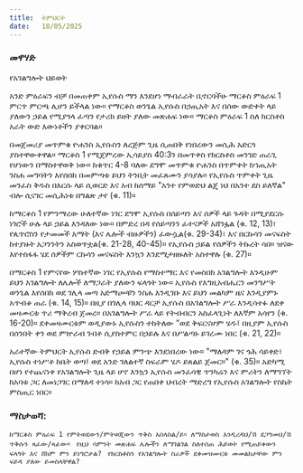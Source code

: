 ```yaml
---
title:  ትምህርት
date:   18/05/2025
---
```


### መዋሃድ 
የአገልግሎት ህይወት
 
አንድ ምዕራፍን ብቻ በመጠቀም ኢየሱስ ማን እንደሆነ ማብራራት ቢኖርባችሁ ማርቆስ ምዕራፍ 1 ምርጥ ምርጫ ሊሆን ይችላል ነው። የማርቆስ ወንጌል ኢየሱስ በኃጢአት እና በሰው ውድቀት ላይ ያለውን ኃይል የሚያጎላ ፈጣን የታሪክ ይዘት ያለው መጽሐፍ ነው። ማርቆስ ምዕራፍ 1 ስለ ክርስቶስ አራት ውድ እውነቶችን ያቀርባል።
 
በመጀመሪያ መጥምቁ ዮሐንስ ኢየሱስን ለረጅም ጊዜ ሲጠበቅ የነበረውን መሲሕ አድርጎ ያስተዋውቀዋል። ማርቆስ 1 የሚጀምረው ኢሳይያስ 40:3ን በመጥቀስ የክርስቶስ መንገድ ጠራጊ የሆነውን በማስተዋወቅ ነው። ከቁጥር 4-8 ባለው ደግሞ መጥምቁ ዮሐንስ በጥምቀት ከኀጢአት ንስሐ መግባትን እየሰበከ በመምጣቱ ይህን ትንቢት መፈጸሙን ያሳያሉ። የኢየሱስ ጥምቀት ጊዜ መንፈስ ቅዱስ በእርሱ ላይ ሲወርድ እና አብ ከሰማይ "አንተ የምወድህ ልጄ ነህ በአንተ ደስ ይለኛል" ብሎ ሲናገር መሲሕነቱ በግልጽ ታየ (ቁ. 11)።
 
ከማርቆስ 1 የምንማረው ሁለተኛው ነገር ደግሞ ኢየሱስ በሰይጣን እና ሰዎች ላይ ጉዳት በሚያደርሱ ነገሮች ሁሉ ላይ ኃይል እንዳለው ነው። በምድረ በዳ የሰይጣንን ፈተናዎች አሸንፏል (ቁ. 12, 13)፣ የጴጥሮስን የታመመች አማት (እና ሌሎች ብዙዎችን) ፈውሷል(ቁ. 29-34)፣ እና በርኩሳን መናፍስት ከተያዙት አጋንንትን አስወጥቷል(ቁ. 21-28, 40-45)። የኢየሱስ ኃይል የሰዎችን ትኩረት ሳበ። ዝናው እየተስፋፋ ሄደ ሰዎችም ርኩሳን መናፍስት እንኳን እንደሚታዘዙለት አስተዋሉ (ቁ. 27)።
 
በማርቆስ 1 የምናየው ሦስተኛው ነገር የኢየሱስ የማስተማር እና የመስበክ አገልግሎት እንዲሁም ይህን አገልግሎት ለሌሎች ለማጋራት ያለውን ፍላጎት ነው። ኢየሱስ የእግዚአብሔርን መንግሥት ወንጌል እየሰበከ ወደ ገሊላ መጣ አድማጮቹን ንስሐ እንዲገቡ እና ይህን መልካም ዜና እንዲያምኑ አጥብቆ ጠራ (ቁ. 14, 15)። በዚያ በገሊላ ባህር ዳርቻ ኢየሱስ በአገልግሎት ሥራ እንዲሳተፉ ለደቀ መዛሙርቱ ጥሪ ማቅረብ  ጀመረ። በአገልግሎት ሥራ ላይ የትብብርን አስፈላጊነት ለእኛም አሳየን (ቁ. 16-20)። ደቀመዛሙርቱም ወዲያውኑ ኢየሱስን ተከትለው "ወደ ቅፍርናሆም ሄዱ፤ በዚያም ኢየሱስ በሰንበት ቀን ወደ ምኵራብ ገብቶ ሲያስተምር በኃይሉ እና በሥልጣኑ ይገረሙ ነበር (ቁ. 21, 22)።
 
አራተኛው ትምህርት ኢየሱስ ድብቅ የኃይል ምንጭ እንደነበረው ነው። "ማለዳም ገና ጎሕ ሳይቀድ፣ ኢየሱስ ተነሥቶ ከቤት ወጣ፤ ወደ አንድ ገለልተኛ ስፍራም ሄዶ ይጸልይ ጀመር።" (ቁ. 35)። አድካሚ በሆነ የተጨናነቀ የአገልግሎት ጊዜ ላይ ሆኖ እንኳን ኢየሱስ መንፈሳዊ ጥንካሬን እና ምሪትን ለማግኘት ከአባቱ ጋር ለመነጋገር በማለዳ ተነሳ። ከአብ ጋር የጠበቀ ህብረት ማድረግ የኢየሱስ አገልግሎት የስኬት ምስጢር ነበር።
 
### ማስታወሻ:


`ከማርቆስ ምዕራፍ 1 የምትወደውን/ምትወጂውን ጥቅስ አሰላስል/ይ። ለማስታወስ እንዲረዳህ/ሽ ደጋግመህ/ሽ ጥቅሱን ጻፈው/ጻፊው፡፡
`
`የዚህ ሳምንት መጽሐፍ ሌሎችን ለማገልገል ስለተሰጠ ሕይወት የሚጠይቀውን ፍላጎት እና ሸክም ምን ይነግሮታል?
` 
`የክርስቶስን የአገልግሎት ስራዎች ደቀመዝሙርቱ መመልከታቸው ምን ፍይዳ ያለው ይመስላቸዋል?
` 

